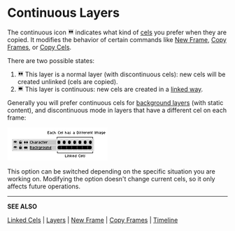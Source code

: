 # Continuous Layers

The continuous icon ![Broken layer icon](continuous-layers/broken-layer.png) indicates what kind
of [cels](cel.md) you prefer when they are copied.
It modifies the behavior of certain commands like
[New Frame](new-frame.md),
[Copy Frames](copy-frames.md), or [Copy Cels](copy-cels.md).

There are two possible states:

1. ![Normal layer icon](continuous-layers/broken-layer.png) This layer is a normal layer (with discontinuous cels): new cels will be created unlinked (cels are copied).
1. ![Continuous layer icon](continuous-layers/continuous-layer.png) This layer is continuous: new cels are created in a [linked way](linked-cels.md).

Generally you will prefer continuous cels for [background layers](layers.md#background-layer) (with static content),
and discontinuous mode in layers that have a different cel on each frame:

![Continuous vs normal layer](continuous-layers/cont-vs-dis.png)

This option can be switched depending on the specific situation you
are working on. Modifying the option doesn't change current cels,
so it only affects future operations.

---

**SEE ALSO**

[Linked Cels](linked-cels.md) |
[Layers](layers.md) |
[New Frame](new-frame.md) |
[Copy Frames](copy-frames.md) |
[Timeline](timeline.md)
